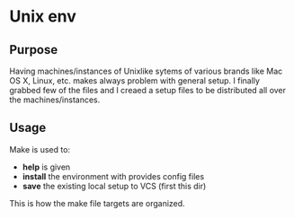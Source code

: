 # Unix env

## Purpose

Having machines/instances of Unixlike sytems of various brands like Mac OS X, Linux, etc.
makes always problem with general setup. I finally grabbed few of the files 
and I creaed a setup files to be distributed all over the machines/instances.

## Usage

Make is used to:
- **help**    is given
- **install** the environment with provides config files
- **save**    the existing local setup to VCS (first this dir)

This is how the make file targets are organized.
